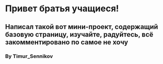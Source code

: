 # Привет братья учащиеся!
## Написал такой вот мини-проект, содержащий базовую страницу, изучайте, радуйтесь, всё закомментировано по самое не хочу
### By Timur_Sennikov